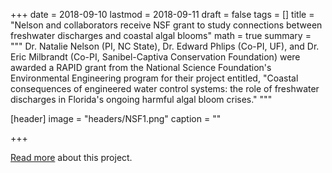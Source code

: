 +++
date = 2018-09-10
lastmod = 2018-09-11
draft = false
tags = []
title = "Nelson and collaborators receive NSF grant to study connections between freshwater discharges and coastal algal blooms"
math = true
summary = """
Dr. Natalie Nelson (PI, NC State), Dr. Edward Phlips (Co-PI, UF), and Dr. Eric Milbrandt (Co-PI, Sanibel-Captiva Conservation Foundation) were awarded a RAPID grant from the National Science Foundation's Environmental Engineering program for their project entitled, "Coastal consequences of engineered water control systems: the role of freshwater discharges in Florida's ongoing harmful algal bloom crises."
"""

[header]
image = "headers/NSF1.png"
caption = ""

+++

[Read more](https://www.nsf.gov/awardsearch/showAward?AWD_ID=1853041&HistoricalAwards=false) about this project.  
